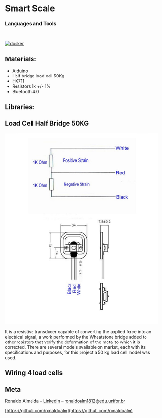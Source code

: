 
# Smart Scale
### Languages and Tools

<br/>

<p align="left">

  <a href="https://www.arduino.cc/en/software" target="_blank">
    <img
      src="https://cdn.arduino.cc/header-footer/prod/assets/headerLogo-arduino.svg"
      alt="docker"
      width="40"
      height="40"
    />
  </a>
</p>


## Materials:
   * Arduino
   * Half bridge load cell 50Kg
   * HX711
   * Resistors 1k +/- 1%
   * Bluetooth 4.0


## Libraries:

## Load Cell Half Bridge 50KG

![](loadcell.jpeg)

It is a resistive transducer capable of converting the applied force into an electrical signal, a work performed by the Wheatstone bridge added to other resistors that verify the deformation of the metal to which it is corrected.
There are several models available on market, each with its specifications and purposes, for this project a 50 kg load cell model was used.

## Wiring 4 load cells


## Meta

Ronaldo Almeida – [Linkedin](https://www.linkedin.com/in/ronaldo-almeida-9a8a8316b/) – ronaldoalm1812@edu.unifor.br

[https://github.com/ronaldoalm](https://github.com/ronaldoalm)
